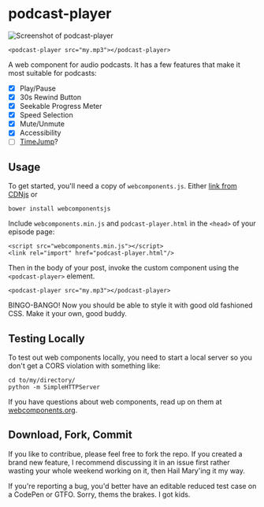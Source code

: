 # podcast-player

![Screenshot of podcast-player](https://s3.amazonaws.com/f.cl.ly/items/3Q47193Z0f00142R0O42/1d0pzyOUeVH2-d1m77Vxx9QkL0vexZ5bJNbyEGRCfbY.png)

```
<podcast-player src="my.mp3"></podcast-player>
```

A web component for audio podcasts. It has a few features that make it most suitable for podcasts:

- [x] Play/Pause
- [x] 30s Rewind Button
- [x] Seekable Progress Meter
- [x] Speed Selection
- [x] Mute/Unmute
- [x] Accessibility
- [ ] [TimeJump](http://davatron5000.github.io/TimeJump/)?

## Usage

To get started, you'll need a copy of `webcomponents.js`. Either [link from CDNjs](https://cdnjs.com/libraries/webcomponentsjs) or

```
bower install webcomponentsjs
```

Include `webcomponents.min.js` and `podcast-player.html` in the `<head>` of your episode page:

```
<script src="webcomponents.min.js"></script>
<link rel="import" href="podcast-player.html"/>
```

Then in the body of your post, invoke the custom component using the `<podcast-player>` element.

```
<podcast-player src="my.mp3"></podcast-player>
```

BINGO-BANGO! Now you should be able to style it with good old fashioned CSS. Make it your own, good buddy.

## Testing Locally

To test out web components locally, you need to start a local server so you don't get a CORS violation with something like:

```
cd to/my/directory/
python -m SimpleHTTPServer
```

If you have questions about web components, read up on them at [webcomponents.org](http://webcomponents.org/).

## Download, Fork, Commit
If you like to contribue, please feel free to fork the repo. If you created a brand new feature, I recommend discussing it in an issue first rather wasting your whole weekend working on it, then Hail Mary'ing it my way.

If you're reporting a bug, you'd better have an editable reduced test case on a CodePen or GTFO. Sorry, thems the brakes. I got kids.
